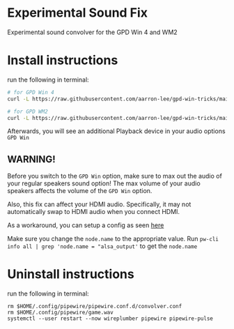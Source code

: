 # Experimental Sound Fix

Experimental sound convolver for the GPD Win 4 and WM2

# Install instructions

run the following in terminal:

```bash
# for GPD Win 4
curl -L https://raw.githubusercontent.com/aarron-lee/gpd-win-tricks/main/experimental_sound_fix/install_sound_fix_win4.sh | sh

# for GPD WM2
curl -L https://raw.githubusercontent.com/aarron-lee/gpd-win-tricks/main/experimental_sound_fix/install_sound_fix_wm2.sh | sh
```

Afterwards, you will see an additional Playback device in your audio options `GPD Win`

## WARNING!

Before you switch to the `GPD Win` option, make sure to max out the audio of your regular speakers sound option! The max volume of your audio speakers affects the volume of the `GPD Win` option.

Also, this fix can affect your HDMI audio. Specifically, it may not automatically swap to HDMI audio when you connect HDMI.

As a workaround, you can setup a config as seen [here](./wireplumber.conf.d/)

Make sure you change the `node.name` to the appropriate value. Run `pw-cli info all | grep 'node.name = "alsa_output'` to get the `node.name`

# Uninstall instructions

run the following in terminal:

```
rm $HOME/.config/pipewire/pipewire.conf.d/convolver.conf
rm $HOME/.config/pipewire/game.wav
systemctl --user restart --now wireplumber pipewire pipewire-pulse
```
